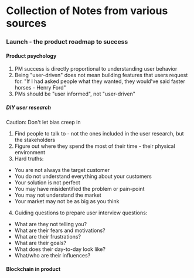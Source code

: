# Collection of Notes from various sources

### Launch - the product roadmap to success

#### Product psychology

1. PM success is directly proportional to understanding user behavior 
2. Being "user-driven" does not mean building features that users request for. "If I had asked people what they wanted, they would've said faster horses - Henry Ford" 
3. PMs should be "user informed", not "user-driven" 

##### DIY user research 

Caution: Don't let bias creep in 

1. Find people to talk to - not the ones included in the user research, but the stakeholders
2. Figure out where they spend the most of their time - their physical environment
3. Hard truths:
* You are not always the target customer 
* You do not understand everything about your customers
* Your solution is not perfect
* You may have misidentified the problem or pain-point
* You may not understand the market
* Your market may not be as big as you think 
4. Guiding questions to prepare user interview questions: 
* What are they not telling you?
* What are their fears and motivations?
* What are their frustrations?
* What are their goals?
* What does their day-to-day look like? 
* What/who are their influences?

#### Blockchain in product